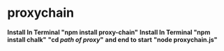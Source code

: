 # proxychain

**Install In Terminal "npm install proxy-chain"**
**Install In Terminal "npm install chalk"**
**"cd *path of proxy*"**
**and end to start**
**"node proxychain.js"**
